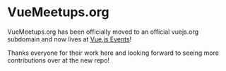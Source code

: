# VueMeetups.org

VueMeetups.org has been officially moved to an official vuejs.org subdomain and now lives at [Vue.js Events](https://github.com/vuejs/events/)!

Thanks everyone for their work here and looking forward to seeing more contributions over at the new repo!
